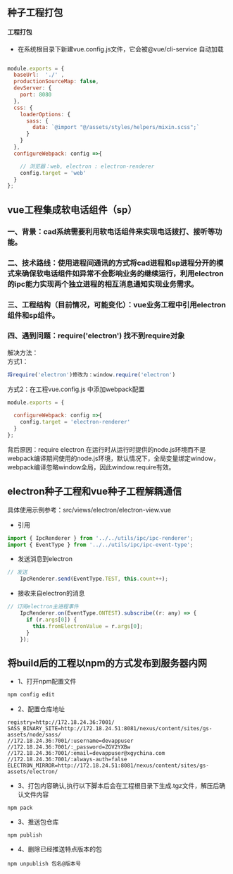 ## 种子工程打包
#### 工程打包
* 在系统根目录下新建vue.config.js文件，它会被@vue/cli-service 自动加载

``` js

module.exports = {
  baseUrl:  './' ,                                                         -- 应用运行路径
  productionSourceMap: false,                                              -- 打包时是否需要map文件
  devServer: {
    port: 8080                                                             -- 运行端口
  },
  css: {
    loaderOptions: {
      sass: {
        data: `@import "@/assets/styles/helpers/mixin.scss";`              -- 将样式编译时webpack导入到全局vue文件中
      }
    }
  },
  configureWebpack: config =>{

    // 浏览器：web, electron : electron-renderer
    config.target = 'web'                                                  -- 配置工程运行环境，影响require对象加载问题。
  }
};


```


## vue工程集成软电话组件（sp）
### 一、背景：cad系统需要利用软电话组件来实现电话拨打、接听等功能。
### 二、技术路线：使用进程间通讯的方式将cad进程和sp进程分开的模式来确保软电话组件如异常不会影响业务的继续运行，利用electron的ipc能力实现两个独立进程的相互消息通知实现业务需求。
### 三、工程结构（目前情况，可能变化）：vue业务工程中引用electron组件和sp组件。
### 四、遇到问题：require('electron') 找不到require对象
解决方法：  
方式1：
``` js
将require('electron')修改为：window.require('electron')
```

方式2：在工程vue.config.js 中添加webpack配置
``` js
module.exports = {
  
  configureWebpack: config =>{
    config.target = 'electron-renderer'
  }
};

```
背后原因：require electron 在运行时从运行时提供的node.js环境而不是webpack编译期间使用的node.js环境，默认情况下，全局变量绑定window，webpack编译忽略window全局，因此window.require有效。


## electron种子工程和vue种子工程解耦通信
具体使用示例参考：src/views/electron/electron-view.vue
* 引用
``` js
import { IpcRenderer } from '../../utils/ipc/ipc-renderer';
import { EventType } from '../../utils/ipc/ipc-event-type';
```

* 发送消息到electron
``` js
// 发送
    IpcRenderer.send(EventType.TEST, this.count++);
```
* 接收来自electron的消息
``` js
// 订阅electron主进程事件
    IpcRenderer.on(EventType.ONTEST).subscribe((r: any) => {
      if (r.args[0]) {
        this.fromElectronValue = r.args[0];
      }
    });
```

## 将build后的工程以npm的方式发布到服务器内网
* 1、打开npm配置文件
``` cmd
npm config edit
``` 
* 2、配置仓库地址
``` 
registry=http://172.18.24.36:7001/
SASS_BINARY_SITE=http://172.18.24.51:8081/nexus/content/sites/gs-assets/node/sass/
//172.18.24.36:7001/:username=devappuser
//172.18.24.36:7001/:_password=ZGV2YXBw
//172.18.24.36:7001/:email=devappuser@xgychina.com
//172.18.24.36:7001/:always-auth=false
ELECTRON_MIRROR=http://172.18.24.51:8081/nexus/content/sites/gs-assets/electron/
```
* 3、打包内容确认,执行以下脚本后会在工程根目录下生成.tgz文件，解压后确认文件内容
```
npm pack
```

* 3、推送包仓库
```
npm publish
```
* 4、删除已经推送特点版本的包
```
npm unpublish 包名@版本号
```

